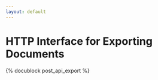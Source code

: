```yaml
---
layout: default
---
```

HTTP Interface for Exporting Documents
======================================

{% docublock post_api_export %}
